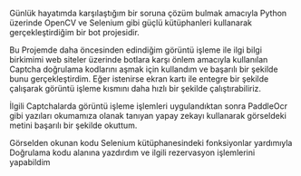 Günlük hayatımda karşılaştığım bir soruna çözüm bulmak amacıyla Python üzerinde OpenCV ve Selenium gibi güçlü kütüphanleri kullanarak gerçekleştirdiğim bir bot projesidir.      

Bu Projemde daha öncesinden edindiğim görüntü işleme ile ilgi bilgi birkimimi web siteler üzerinde botlara karşı önlem amacıyla kullanılan Captcha doğrulama kodlarını aşmak için kullandım ve başarılı bir şekilde bunu gerçekleştirdim. Eğer istenirse ekran kartı ile entegre bir şekilde çalışarak görüntü işleme kısmını daha hızlı bir şekilde çalıştırabiliriz.

İlgili Captchalarda görüntü işleme işlemleri uygulandıktan sonra PaddleOcr gibi yazıları okumamıza olanak tanıyan yapay zekayı kullanarak görseldeki metini başarılı bir şekilde okuttum.

Görselden okunan kodu Selenium kütüphanesindeki fonksiyonlar yardımıyla Doğrulama kodu alanına yazdırdım ve ilgili rezervasyon işlemlerini yapabildim

